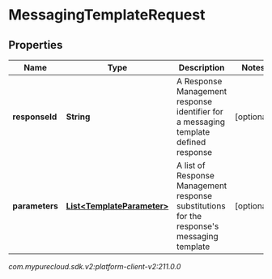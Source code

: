 # MessagingTemplateRequest


## Properties

| Name | Type | Description | Notes |
| ------------ | ------------- | ------------- | ------------- |
| **responseId** | **String** | A Response Management response identifier for a messaging template defined response |  [optional] |
| **parameters** | [**List&lt;TemplateParameter&gt;**](TemplateParameter) | A list of Response Management response substitutions for the response's messaging template |  [optional] |




_com.mypurecloud.sdk.v2:platform-client-v2:211.0.0_
